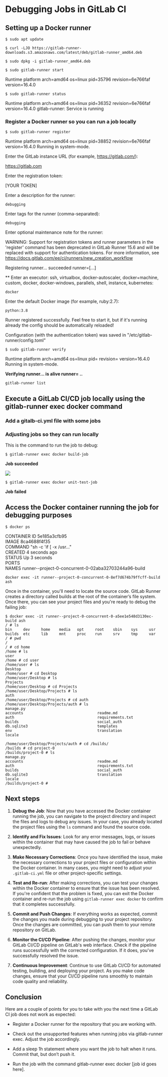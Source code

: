 # Debugging Jobs in GitLab CI
## Setting up a Docker runner

```
$ sudo apt update
```

```
$ curl -LJO https://gitlab-runner-downloads.s3.amazonaws.com/latest/deb/gitlab-runner_amd64.deb
```

```
$ sudo dpkg -i gitlab-runner_amd64.deb
```
```
$ sudo gitlab-runner start
```
Runtime platform                                    arch=amd64 os=linux pid=35796 revision=6e766faf version=16.4.0
```
$ sudo gitlab-runner status
```
Runtime platform                                    arch=amd64 os=linux pid=36352 revision=6e766faf version=16.4.0
gitlab-runner: Service is running


### Register a Docker runner so you can run a job locally 

```
$ sudo gitlab-runner register 
```

Runtime platform                                    arch=amd64 os=linux pid=38852 revision=6e766faf version=16.4.0
Running in system-mode.                            
                                                   
Enter the GitLab instance URL (for example, https://gitlab.com/):

https://gitlab.com

Enter the registration token:

[YOUR TOKEN]

Enter a description for the runner:
```
debugging
```
Enter tags for the runner (comma-separated):
```
debugging
```
Enter optional maintenance note for the runner:

WARNING: Support for registration tokens and runner parameters in the 'register' command has been deprecated in GitLab Runner 15.6 and will be replaced with support for authentication tokens. For more information, see https://docs.gitlab.com/ee/ci/runners/new_creation_workflow 



Registering runner... succeeded                     runner=[...]


** Enter an executor: ssh, virtualbox, docker-autoscaler, docker+machine, custom, docker, docker-windows, parallels, shell, instance, kubernetes:
```
docker
```
Enter the default Docker image (for example, ruby:2.7):
```
python:3.8
```

Runner registered successfully. Feel free to start it, but if it's running already the config should be automatically reloaded!
 
Configuration (with the authentication token) was saved in "/etc/gitlab-runner/config.toml" 
```
$ sudo gitlab-runner verify
```

Runtime platform                                    arch=amd64 os=linux pid= revision= version=16.4.0
Running in system-mode.                            
                                                   
**Verifying runner... is alive                        runner= ..**

```
gitlab-runner list
```
## Execute a GitLab CI/CD job locally using the gitlab-runner exec docker command 
### Add a gitalb-ci.yml file with some jobs

### Adjusting jobs so they can run locally

 This is the command to run the job to debug:


```
$ gitlab-runner exec docker build-job
```

**Job succeeded**

![](https://gitlab.com/jaweherbensalah/DRF_Authentication/-/raw/master/Screenshot_from_2023-09-28_07-02-50.png?ref_type=heads)

```
$ gitlab-runner exec docker unit-test-job
```

**Job failed**



 ## Access the Docker container running the job for debugging purposes
``` 
$ docker ps
```

CONTAINER ID    5e185a3cfb95          
IMAGE           8ca4688f4f35                 
COMMAND         "sh -c 'if [ -x /usr…"   
CREATED         4 seconds ago   
STATUS          Up 3 seconds  
PORTS                                      
NAMES           runner--project-0-concurrent-0-02aba32703244a96-build

```
docker exec -it runner--project-0-concurrent-0-8ef7d674b79ffcff-build  ash
```

Once in the container, you'll need to locate the source code. GitLab Runner creates a directory called builds at the root of the container’s file system. Once there, you can see your project files and you're ready to debug the failing job:

```
$ docker exec -it runner--project-0-concurrent-0-a5ee1e548d3130ec-build ash
/ # ls
bin     dev     home    media   opt     root    sbin    sys     usr
builds  etc     lib     mnt     proc    run     srv     tmp     var
/ # pwd
/
/ # cd home
/home # ls
user
/home # cd user
/home/user # ls
Desktop
/home/user # cd Desktop 
/home/user/Desktop # ls
Projects
/home/user/Desktop # cd Projects
/home/user/Desktop/Projects # ls
auth
/home/user/Desktop/Projects # cd auth 
/home/user/Desktop/Projects/auth # ls
manage.py
accounts                                 readme.md
auth                                     requirements.txt
builds                                   social_auth
db.sqlite3                               templates
env                                      translation
locale

/home/user/Desktop/Projects/auth # cd /builds/
/builds # cd project-0
/builds/project-0 # ls
manage.py
accounts                                 readme.md
auth                                     requirements.txt
builds                                   social_auth
db.sqlite3                               translation
locale
/builds/project-0 # 

```
## Next steps

1. **Debug the Job**: Now that you have accessed the Docker container running the job, you can navigate to the project directory and inspect the files and logs to debug any issues. In your case, you already located the project files using the `ls` command and found the source code.

2. **Identify and Fix Issues**: Look for any error messages, logs, or issues within the container that may have caused the job to fail or behave unexpectedly. 

3. **Make Necessary Corrections**: Once you have identified the issue, make the necessary corrections to your project files or configuration within the Docker container. In many cases, you might need to adjust your `.gitlab-ci.yml` file or other project-specific settings.

4. **Test and Re-run**: After making corrections, you can test your changes within the Docker container to ensure that the issue has been resolved. If you're confident that the problem is fixed, you can exit the Docker container and re-run the job using `gitlab-runner exec docker` to confirm that it completes successfully.

5. **Commit and Push Changes**: If everything works as expected, commit the changes you made during debugging to your project repository. Once the changes are committed, you can push them to your remote repository on GitLab.

6. **Monitor the CI/CD Pipeline**: After pushing the changes, monitor your GitLab CI/CD pipeline on GitLab's web interface. Check if the pipeline runs successfully with the corrected configuration. If it does, you've successfully resolved the issue.

7. **Continuous Improvement**: Continue to use GitLab CI/CD for automated testing, building, and deploying your project. As you make code changes, ensure that your CI/CD pipeline runs smoothly to maintain code quality and reliability.


## Conclusion


Here are a couple of points for you to take with you the next time a GitLab CI job does not work as expected:

- Register a Docker runner for the repository that you are working with. 

- Check out the unsupported features when running jobs via gitlab-runner exec. Adjust the job accordingly.

- Add a sleep 1h statement where you want the job to halt when it runs. Commit that, but don’t push it.

- Run the job with the command gitlab-runner exec docker [job id goes here].